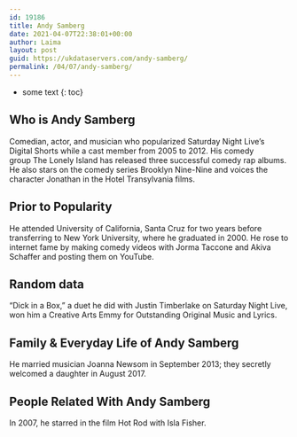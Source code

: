 ```yaml
---
id: 19186
title: Andy Samberg
date: 2021-04-07T22:38:01+00:00
author: Laima
layout: post
guid: https://ukdataservers.com/andy-samberg/
permalink: /04/07/andy-samberg/
---
```


* some text
{: toc}


## Who is Andy Samberg
                  
                  
                  
Comedian, actor, and musician who popularized Saturday Night Live&#8217;s Digital Shorts while a cast member from 2005 to 2012. His comedy group The Lonely Island has released three successful comedy rap albums. He also stars on the comedy series Brooklyn Nine-Nine and voices the character Jonathan in the Hotel Transylvania films.
                  
              
            
              
            
                
                
                
## Prior to Popularity
                  
                  
                  
He attended University of California, Santa Cruz for two years before transferring to New York University, where he graduated in 2000. He rose to internet fame by making comedy videos with Jorma Taccone and Akiva Schaffer and posting them on YouTube. 
                  
              
            
              
            
                
                
                
## Random data
                  
                  
                  
&#8220;Dick in a Box,&#8221; a duet he did with Justin Timberlake on Saturday Night Live, won him a Creative Arts Emmy for Outstanding Original Music and Lyrics. 
                  
              
            
              
            
                
                
                
## Family & Everyday Life of Andy Samberg
                  
                  
                  
He married musician Joanna Newsom in September 2013; they secretly welcomed a daughter in August 2017.
                  
              
            
              
            
                
                
                
## People Related With Andy Samberg
                  
                  
                  
In 2007, he starred in the film Hot Rod with Isla Fisher.
                  
              
            
              
            
                
              
            
              
              
            
            
              
            
          
          
          